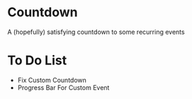 # Countdown
A (hopefully) satisfying countdown to some recurring events

# To Do List
- Fix Custom Countdown
- Progress Bar For Custom Event
